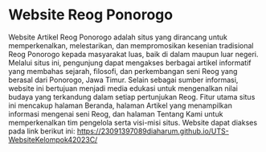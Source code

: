 # Website Reog Ponorogo
Website Artikel Reog Ponorogo adalah situs yang dirancang untuk memperkenalkan, melestarikan, dan mempromosikan kesenian tradisional Reog Ponorogo kepada masyarakat luas, baik di dalam maupun luar negeri. Melalui situs ini, pengunjung dapat mengakses berbagai artikel informatif yang membahas sejarah, filosofi, dan perkembangan seni Reog yang berasal dari Ponorogo, Jawa Timur. Selain sebagai sumber informasi, website ini bertujuan menjadi media edukasi untuk mengenalkan nilai budaya yang terkandung dalam setiap pertunjukan Reog.
Fitur utama situs ini mencakup halaman Beranda, halaman Artikel yang menampilkan informasi mengenai seni Reog, dan halaman Tentang Kami untuk memperkenalkan tim pengelola serta visi-misi situs.
Website dapat diakses pada link berikut ini: https://23091397089diaharum.github.io/UTS-WebsiteKelompok42023C/

